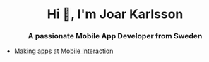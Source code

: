 <h1 align="center">Hi 👋, I'm Joar Karlsson</h1>
<h3 align="center">A passionate Mobile App Developer from Sweden</h3>

- Making apps at [Mobile Interaction](https://www.mobileinteraction.se/)

